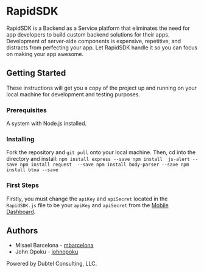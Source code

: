 # RapidSDK
RapidSDK is a Backend as a Service platform that eliminates the need for app developers to build custom backend solutions for their apps. Development of server-side components is expensive, repetitive, and distracts from perfecting your app. Let RapidSDK handle it so you can focus on making your app awesome.

## Getting Started
These instructions will get you a copy of the project up and running on your local machine for development and testing purposes.

### Prerequisites
A system with Node.js installed.

### Installing
Fork the repository and `git pull` onto your local machine. Then, cd into the directory and install:
`npm install express --save
npm install  js-alert --save
npm install request  --save
npm install body-parser --save
npm install btoa --save`

### First Steps
Firstly, you must change the `apiKey` and `apiSecret` located in the `RapidSDK.js` file to be your `apiKey` and `apiSecret` from the [Mobile Dashboard](http://mobile.dubtel.com).

## Authors
* Misael Barcelona - [mbarcelona](https://github.com/mbarcelona)
* John Opoku - [johnopoku](https://github.com/johnopoku)

Powered by Dubtel Consulting, LLC.
